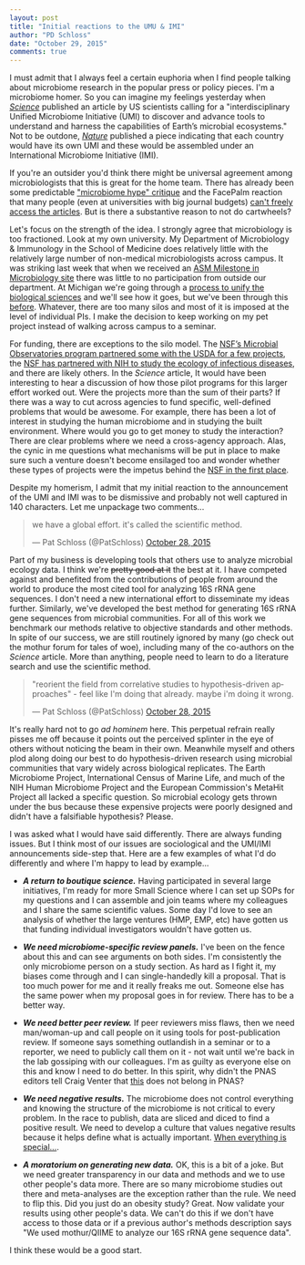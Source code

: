 ```yaml
---
layout: post
title: "Initial reactions to the UMU & IMI"
author: "PD Schloss"
date: "October 29, 2015"
comments: true
---
```


I must admit that I always feel a certain euphoria when I find people talking about microbiome research in the popular press or policy pieces. I'm a microbiome homer. So you can imagine my feelings yesterday when  [*Science*](https://www.sciencemag.org/content/early/2015/10/27/science.aac8480.full) published an article by US scientists calling for a "interdisciplinary Unified Microbiome Initiative (UMI) to discover and advance tools to understand and harness the capabilities of Earth’s microbial ecosystems." Not to be outdone, [*Nature*](https://www.nature.com/news/microbiology-create-a-global-microbiome-effort-1.18636) published a piece indicating that each country would have its own UMI and these would be assembled under an International Microbiome Initiative (IMI).

If you're an outsider you'd think there might be universal agreement among microbiologists that this is great for the home team. There has already been some predictable ["microbiome hype" critique](https://twitter.com/GaetanBurgio/status/659444953035051008) and the FacePalm reaction that many people (even at universities with big journal budgets) [can't freely access the articles](https://twitter.com/phylogenomics/status/659543949103640576). But is there a substantive reason to not do cartwheels?

Let's focus on the strength of the idea. I strongly agree that microbiology is too fractioned. Look at my own university. My Department of Microbiology & Immunology in the School of Medicine does relatively little with the relatively large number of non-medical microbiologists across campus. It was striking last week that when we received an [ASM Milestone in Microbiology site](https://www.asm.org/index.php/about-microbiology/history-4) there was little to no participation from outside our department. At Michigan we're going through a [process to unify the biological sciences](https://record.umich.edu/articles/biosciences-initiative-include-new-vice-provost-30-faculty) and we'll see how it goes, but we've been through this [before](https://www.lsi.umich.edu/history). Whatever, there are too many silos and most of it is imposed at the level of individual PIs. I make the decision to keep working on my pet project instead of walking across campus to a seminar.

For funding, there are exceptions to the silo model. The [NSF’s Microbial Observatories program partnered some with the USDA for a few projects](https://www.nsf.gov/funding/pgm_summ.jsp?pims_id=6166), the [NSF has partnered with NIH to study the ecology of infectious diseases](https://grants.nih.gov/grants/guide/notice-files/NOT-TW-14-009.html), and there are likely others. In the *Science* article, It would have been interesting to hear a discussion of how those pilot programs for this larger effort worked out. Were the projects more than the sum of their parts? If there was a way to cut across agencies to fund specific, well-defined problems that would be awesome. For example, there has been a lot of interest in studying the human microbiome and in studying the built environment. Where would you go to get money to study the interaction? There are clear problems where we need a cross-agency approach. Alas, the cynic in me questions what mechanisms will be put in place to make sure such a venture doesn't become ensilaged too and wonder whether these types of projects were the impetus behind the [NSF in the first place](https://www.nsf.gov/nsf/nsfpubs/straplan/mission.htm).

Despite my homerism, I admit that my initial reaction to the announcement of the UMI and IMI was to be dismissive and probably not well captured in 140 characters. Let me unpackage two comments...

<blockquote class="twitter-tweet" lang="en"><p lang="en" dir="ltr">we have a global effort. it&#39;s called the scientific method.</p>&mdash; Pat Schloss (@PatSchloss) <a href="https://twitter.com/PatSchloss/status/659447433278136321">October 28, 2015</a></blockquote> <script async src="//platform.twitter.com/widgets.js" charset="utf-8"></script>

Part of my business is developing tools that others use to analyze microbial ecology data. I think we're ~~pretty good at it~~ the best at it. I have competed against and benefited from the contributions of people from around the world to produce the most cited tool for analyzing 16S rRNA gene sequences. I don't need a new international effort to disseminate my ideas further. Similarly, we've developed the best method for generating 16S rRNA gene sequences from microbial communities. For all of this work we benchmark our methods relative to objective standards and other methods. In spite of our success, we are still routinely ignored by many (go check out the mothur forum for tales of woe), including many of the co-authors on the *Science* article. More than anything, people need to learn to do a literature search and use the scientific method.

<blockquote class="twitter-tweet" data-conversation="none" lang="en"><p lang="en" dir="ltr">&quot;reorient the field from correlative studies to hypothesis-driven approaches&quot; - feel like I&#39;m doing that already. maybe i&#39;m doing it wrong.</p>&mdash; Pat Schloss (@PatSchloss) <a href="https://twitter.com/PatSchloss/status/659430916742356992">October 28, 2015</a></blockquote> <script async src="//platform.twitter.com/widgets.js" charset="utf-8"></script>

It's really hard not to go *ad hominem* here. This perpetual refrain really pisses me off because it points out the perceived splinter in the eye of others without noticing the beam in their own. Meanwhile myself and others plod along doing our best to do hypothesis-driven research using microbial communities that vary widely across biological replicates. The Earth Microbiome Project, International Census of Marine Life, and much of the NIH Human Microbiome Project and the European Commission's MetaHit Project all lacked a specific question. So microbial ecology gets thrown under the bus because these expensive projects were poorly designed and didn't have a falsifiable hypothesis? Please.

I was asked what I would have said differently. There are always funding issues. But I think most of our issues are sociological and the UMI/IMI announcements side-step that. Here are a few examples of what I'd do differently and where I'm happy to lead by example...

* ***A return to boutique science.*** Having participated in several large initiatives, I'm ready for more Small Science where I can set up SOPs for my questions and I can assemble and join teams where my colleagues and I share the same scientific values. Some day I'd love to see an analysis of whether the large ventures (HMP, EMP, etc) have gotten us that funding individual investigators wouldn't have gotten us.

* ***We need microbiome-specific review panels.*** I've been on the fence about this and can see arguments on both sides. I'm consistently the only microbiome person on a study section. As hard as I fight it, my biases come through and I can single-handedly kill a proposal. That is too much power for me and it really freaks me out. Someone else has the same power when my proposal goes in for review. There has to be a better way.

* ***We need better peer review.*** If peer reviewers miss flaws, then we need man/woman-up and call people on it using tools for post-publication review. If someone says something outlandish in a seminar or to a reporter, we need to publicly call them on it - not wait until we're back in the lab gossiping with our colleagues. I'm as guilty as everyone else on this and know I need to do better. In this spirit, why didn't the PNAS editors tell Craig Venter that [this](https://www.pnas.org/content/early/2015/10/27/1519288112.long) does not belong in PNAS?

* ***We need negative results.*** The microbiome does not control everything and knowing the structure of the microbiome is not critical to every problem. In the race to publish, data are sliced and diced to find a positive result. We need to develop a culture that values negative results because it helps define what is actually important. [When everything is special...](https://www.youtube.com/watch?v=1E9pKU_N15A).

* ***A moratorium on generating new data.*** OK, this is a bit of a joke. But we need greater transparency in our data and methods and we to use other people's data more. There are so many microbiome studies out there and meta-analyses are the exception rather than the rule. We need to flip this. Did you just do an obesity study? Great. Now validate your results using other people's data. We can't do this if we don't have access to those data or if a previous author's methods description says "We used mothur/QIIME to analyze our 16S rRNA gene sequence data".

I think these would be a good start.

